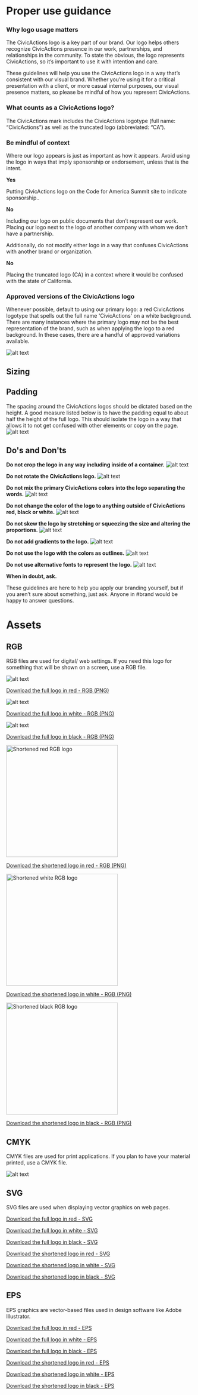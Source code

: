 
# Proper use guidance
### Why logo usage matters 
The CivicActions logo is a key part of our brand. Our logo helps others recognize CivicActions presence in our work, partnerships, and relationships in the community. To state the obvious, the logo represents CivicActions, so it’s important to use it with intention and care. 

These guidelines will help you use the CivicActions logo in a way that’s consistent with our visual brand. Whether you’re using it for a critical presentation with a client, or more casual internal purposes, our visual presence matters, so please be mindful of how you represent CivicActions.

### What counts as a CivicActions logo? 
The CivicActions mark includes the CivicActions logotype (full name: “CivicActions”) as well as the truncated logo (abbreviated: “CA”). 

### Be mindful of context
Where our logo appears is just as important as how it appears. Avoid using the logo in ways that imply sponsorship or endorsement, unless that is the intent. 

**Yes**

Putting CivicActions logo on the Code for America Summit site to indicate sponsorship..

**No**

Including our logo on public documents that don’t represent our work. Placing our logo next to the logo of another company with whom we don’t have a partnership.

Additionally, do not modify either logo in a way that confuses CivicActions with another brand or organization. 

**No**

Placing the truncated logo (CA) in a context where it would be confused with the state of California.

### Approved versions of the CivicActions logo
Whenever possible, default to using our primary logo: a red CivicActions logotype that spells out the full name 'CivicActions' on a white background. There are many instances where the primary logo may not be the best representation of the brand, such as when applying the logo to a red background. In these cases, there are a handful of approved variations available.

![alt text](https://raw.githubusercontent.com/CivicActions/style-guide/master/docs/img/CA-full-RGB_original.png "Logo Title Text 1")

## Sizing

## Padding

The spacing around the CivicActions logos should be dictated based on the height. A good measure listed below is to have the padding equal to about half the height of the full logo. This should isolate the logo in a way that allows it to not get confused with other elements or copy on the page.
![alt text](https://raw.githubusercontent.com/CivicActions/style-guide/master/docs/img/CA-logo-padding.png "Logo Title Text 1")

## Do's and Don'ts

**Do not crop the logo in any way including inside of a container.**
![alt text](https://raw.githubusercontent.com/CivicActions/style-guide/master/docs/img/CA-logo-cropping.png "Cropped logo")

**Do not rotate the CivicActions logo.**
![alt text](https://raw.githubusercontent.com/CivicActions/style-guide/master/docs/img/CA-logo-rotate.png "Cropped logo")

**Do not mix the primary CivicActions colors into the logo separating the words.**
![alt text](https://raw.githubusercontent.com/CivicActions/style-guide/master/docs/img/CA-logo-colorsep.png "Cropped logo")

**Do not change the color of the logo to anything outside of CivicActions red, black or white.**
![alt text](https://raw.githubusercontent.com/CivicActions/style-guide/master/docs/img/CA-logo-color.png "Cropped logo")

**Do not skew the logo by stretching or squeezing the size and altering the proportions.**
![alt text](https://raw.githubusercontent.com/CivicActions/style-guide/master/docs/img/CA-logo-skew.png "Cropped logo")

**Do not add gradients to the logo.**
![alt text](https://raw.githubusercontent.com/CivicActions/style-guide/master/docs/img/CA-logo-gradient.png "Cropped logo")

**Do not use the logo with the colors as outlines.**
![alt text](https://raw.githubusercontent.com/CivicActions/style-guide/master/docs/img/CA-logo-outline.png "Cropped logo")

**Do not use alternative fonts to represent the logo.**
![alt text](https://raw.githubusercontent.com/CivicActions/style-guide/master/docs/img/CA-logo-text.png "Cropped logo")

**When in doubt, ask.**

These guidelines are here to help you apply our branding yourself, but if you aren’t sure about something, just ask. Anyone in #brand would be happy to answer questions.

# Assets 
## RGB
RGB files are used for digital/ web settings. If you need this logo for something that will be shown on a screen, use a RGB file.

![alt text](https://raw.githubusercontent.com/CivicActions/style-guide/master/docs/img/CA-full-RGB_original.png "Logo Title Text 1")

[Download the full logo in red - RGB (PNG)](https://drive.google.com/open?id=1pvgK2Wd8ys-nSm7Azm9y3mYkPj0GJGzn)

![alt text](https://raw.githubusercontent.com/CivicActions/style-guide/master/docs/img/CA-full-RGB_white.png "Logo Title Text 1")

[Download the full logo in white - RGB (PNG)](https://drive.google.com/open?id=1TQx2CK38KFIcyNPHDFv06ipat6TUrpkL)

![alt text](https://raw.githubusercontent.com/CivicActions/style-guide/master/docs/img/CA-full-RGB_black.png "Logo Title Text 1")

[Download the full logo in black - RGB (PNG)](https://drive.google.com/open?id=1eB41j9B1wu-iu-6KYBH2_EE7L7fpsWcw)

<p align="left">
  <img src="https://raw.githubusercontent.com/CivicActions/style-guide/master/docs/img/CA-truncated-RGB_original.png" width="300" title="Shortened red RGB logo">
</p>

[Download the shortened logo in red - RGB (PNG)](https://drive.google.com/open?id=1WSLHe6wfM3D9HMT2GYeX51Lvv0c0nPGm)

<p align="left">
  <img src="https://raw.githubusercontent.com/CivicActions/style-guide/master/docs/img/CA-truncated-RGB_white.png" width="300" title="Shortened white RGB logo">
</p>

[Download the shortened logo in white - RGB (PNG)](https://raw.githubusercontent.com/CivicActions/style-guide/master/docs/img/CA-truncated-RGB_original.png)

<p align="left">
  <img src="https://raw.githubusercontent.com/CivicActions/style-guide/master/docs/img/CA-truncated-RGB_white.png" width="300" title="Shortened black RGB logo">
</p>

[Download the shortened logo in black - RGB (PNG)](https://raw.githubusercontent.com/CivicActions/style-guide/master/docs/img/CA-truncated-RGB_original.png)

## CMYK
CMYK files are used for print applications. If you plan to have your material printed, use a CMYK file.

![alt text](https://raw.githubusercontent.com/CivicActions/style-guide/master/docs/img/CA-full-CMYK_red.png "Logo Title Text 1")
## SVG
SVG files are used when displaying vector graphics on web pages. 

[Download the full logo in red - SVG](https://raw.githubusercontent.com/CivicActions/style-guide/master/docs/img/CA-truncated-RGB_original.svg)



[Download the full logo in white - SVG](https://raw.githubusercontent.com/CivicActions/style-guide/master/docs/img/CA-truncated-RGB_original.svg)



[Download the full logo in black - SVG](https://raw.githubusercontent.com/CivicActions/style-guide/master/docs/img/CA-truncated-RGB_original.svg)

[Download the shortened logo in red - SVG](https://raw.githubusercontent.com/CivicActions/style-guide/master/docs/img/CA-truncated-RGB_original.svg)



[Download the shortened logo in white - SVG](https://raw.githubusercontent.com/CivicActions/style-guide/master/docs/img/CA-truncated-RGB_original.svg)



[Download the shortened logo in black - SVG](https://raw.githubusercontent.com/CivicActions/style-guide/master/docs/img/CA-truncated-RGB_original.svg)
## EPS

EPS graphics are vector-based files used in design software like Adobe Illustrator. 

[Download the full logo in red - EPS](https://raw.githubusercontent.com/CivicActions/style-guide/master/docs/img/civicactions-logo-red.eps)



[Download the full logo in white - EPS](https://raw.githubusercontent.com/CivicActions/style-guide/master/docs/img/civicactions-logo-white.eps)



[Download the full logo in black - EPS](https://raw.githubusercontent.com/CivicActions/style-guide/master/docs/img/civicactions-logo-black.eps)

[Download the shortened logo in red - EPS](https://raw.githubusercontent.com/CivicActions/style-guide/master/docs/img/CA-truncated_original.eps)



[Download the shortened logo in white - EPS](https://raw.githubusercontent.com/CivicActions/style-guide/master/docs/img/CA-truncated_white.eps)



[Download the shortened logo in black - EPS](https://raw.githubusercontent.com/CivicActions/style-guide/master/docs/img/CA-truncated_black.eps)
